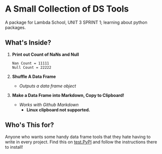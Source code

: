 # A Small Collection of DS Tools
 A package for Lambda School, UNIT 3 SPRINT 1; learning about python packages.
## What's Inside?
1. **Print out Count of NaNs and Null**
     ```
    Nan Count = 11111
    Null Count = 22222
    ```

2. **Shuffle A Data Frame**
     - *Outputs a data frame object*

3. **Make a Data Frame into Markdown, Copy to Clipboard!**
    - *Works with Github Markdown*
        - **Linux clipboard not supported.**

## Who's This for?
Anyone who wants some handy data frame tools
that they hate having to write in every project.
Find this on [test.PyPI](https://test.pypi.org/project/lamdata-df951/)
and follow the instructions there to install!